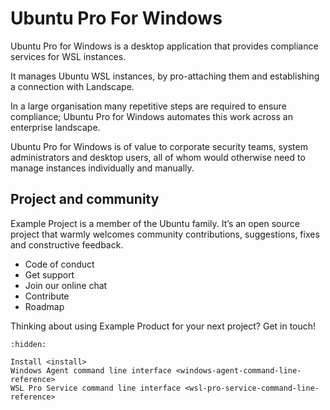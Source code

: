 Ubuntu Pro For Windows
======================

Ubuntu Pro for Windows is a desktop application that provides compliance services for WSL instances.

It manages Ubuntu WSL instances, by pro-attaching them and establishing a connection with Landscape.

In a large organisation many repetitive steps are required to ensure compliance; Ubuntu Pro for Windows automates this work across an enterprise landscape.

Ubuntu Pro for Windows is of value to corporate security teams, system administrators and desktop users, all of whom would otherwise need to manage instances individually and manually.

## Project and community

Example Project is a member of the Ubuntu family. It’s an open source project that warmly welcomes community contributions, suggestions, fixes and constructive feedback.

* Code of conduct
* Get support
* Join our online chat
* Contribute
* Roadmap

Thinking about using Example Product for your next project? Get in touch!


```{toctree}
:hidden:
 
Install <install>
Windows Agent command line interface <windows-agent-command-line-reference>
WSL Pro Service command line interface <wsl-pro-service-command-line-reference>
```
